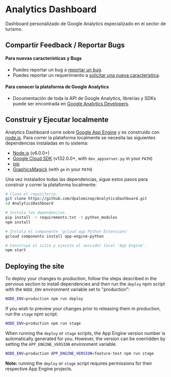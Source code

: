 # Analytics Dashboard

Dashboard personalizado de Google Analytics especializado en el sector de turismo.

## Compartir Feedback / Reportar Bugs

#### Para nuevas características y Bugs

- Puedes reportar un bug a [reportar un bug](https://github.com/dpalominop/AnalyticsDashboard/issues/new).
- Puedes reportar un requerimiento a [solicitar una nueva característica](https://github.com/dpalominop/AnalyticsDashboard/issues/new).

#### Para conocer la plataforma de Google Analytics

- Documentación de toda la API de Google Analytics, librerías y SDKs puede ser encontrada en [Google Analytics Developers](http://developers.google.com/analytics).

## Construir y Ejecutar localmente

Analytics Dashboard corre sobre [Google App Engine](https://cloud.google.com/appengine/) y es construído con [node.js](http://nodejs.org/). Para correr la plataforma localmente se necesita las siguientes dependencias instaladas en tu sistema:

- [Node.js](https://nodejs.org/en/download/) (v6.0.0+)
- [Google Cloud SDK](https://cloud.google.com/sdk/docs/) (v132.0.0+, with `dev_appserver.py` in your `PATH`)
- [pip](https://pypi.python.org/pypi/pip)
- [GraphicsMagick](http://www.graphicsmagick.org/) (with `gm` in your `PATH`)

Una vez instalados todas las dependencias, sigue estos pasos para construir y correr la plataforma localmente:

```sh
# Clona el repositorio.
git clone https://github.com/dpalominop/AnalyticsDashboard.git
cd AnalyticsDashboard

# Instala las dependencias.
pip install -r requirements.txt -t python_modules
npm install

# Instala el componente 'gcloud app Python Extensions'
gcloud components install app-engine-python

# Construye el sitio y ejecuta el servidor local 'App Engine'.
npm start
```

<!--- If you're wanting to load any of the pages that require server-side authorization, you'll also need to create a service account, add the private JSON key to your project's root directory, and name it `service-account-key.json`. You can follow the instructions described in the [Server-side Authorization demo](https://ga-dev-tools.appspot.com/embed-api/server-side-authorization/) for more details.

Now you should be able to load [http://localhost:8080/](http://localhost:8080/) in your browser and see the site. (Note, the client ID associated with this project has the origin `localhost:8080` whitelisted. If you load the site on another port, authentication may not work properly.)

If you're running App Engine on Windows or Mac, you can use the App Engine Launcher GUI to run the site as an alternative to running the above command.-->

## Deploying the site

To deploy your changes to production, follow the steps described in the pervious section to install dependencies and then run the `deploy` npm script with the `NODE_ENV` environment variable set to "production":

```sh
NODE_ENV=production npm run deploy
```

If you wish to preview your changes prior to releasing them in production, run the `stage` npm script:

```sh
NODE_ENV=production npm run stage
```

When running the `deploy` or `stage` scripts, the App Engine version number is automatically generated for you. However, the version can be overridden by setting the `APP_ENGINE_VERSION` environment variable.

```sh
NODE_ENV=production APP_ENGINE_VERSION=feature-test npm run stage
```

**Note:** running the `deploy` or `stage` script requires permissions for their respective App Engine projects.
